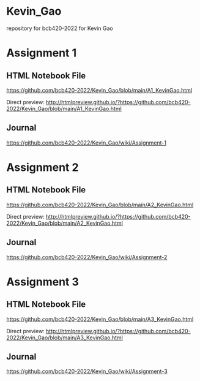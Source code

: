# Kevin_Gao
repository for bcb420-2022 for Kevin Gao

# Assignment 1

## HTML Notebook File
https://github.com/bcb420-2022/Kevin_Gao/blob/main/A1_KevinGao.html

Direct preview:
http://htmlpreview.github.io/?https://github.com/bcb420-2022/Kevin_Gao/blob/main/A1_KevinGao.html

## Journal
https://github.com/bcb420-2022/Kevin_Gao/wiki/Assignment-1


# Assignment 2

## HTML Notebook File
https://github.com/bcb420-2022/Kevin_Gao/blob/main/A2_KevinGao.html

Direct preview:
http://htmlpreview.github.io/?https://github.com/bcb420-2022/Kevin_Gao/blob/main/A2_KevinGao.html

## Journal
https://github.com/bcb420-2022/Kevin_Gao/wiki/Assignment-2

# Assignment 3

## HTML Notebook File
https://github.com/bcb420-2022/Kevin_Gao/blob/main/A3_KevinGao.html

Direct preview:
http://htmlpreview.github.io/?https://github.com/bcb420-2022/Kevin_Gao/blob/main/A3_KevinGao.html

## Journal
https://github.com/bcb420-2022/Kevin_Gao/wiki/Assignment-3
